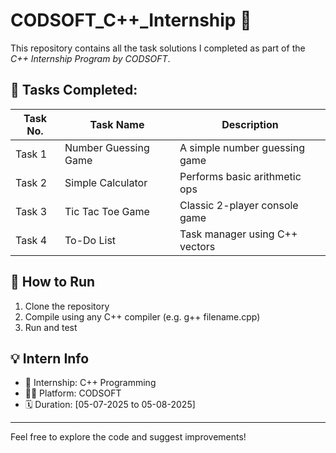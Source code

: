 # CODSOFT_C++_Internship 🚀

This repository contains all the task solutions I completed as part of the *C++ Internship Program by CODSOFT*.

## 🔧 Tasks Completed:

| Task No. | Task Name           | Description                     |
|----------|---------------------|---------------------------------|
| Task 1   | Number Guessing Game| A simple number guessing game   |
| Task 2   | Simple Calculator   | Performs basic arithmetic ops   |
| Task 3   | Tic Tac Toe Game    | Classic 2-player console game   |
| Task 4   | To-Do List          | Task manager using C++ vectors  |

## 📌 How to Run
1. Clone the repository
2. Compile using any C++ compiler (e.g. g++ filename.cpp)
3. Run and test

## 💡 Intern Info
- 🌟 Internship: C++ Programming
- 👨‍💻 Platform: CODSOFT
- 🗓️ Duration: [05-07-2025 to 05-08-2025]

---

Feel free to explore the code and suggest improvements!

